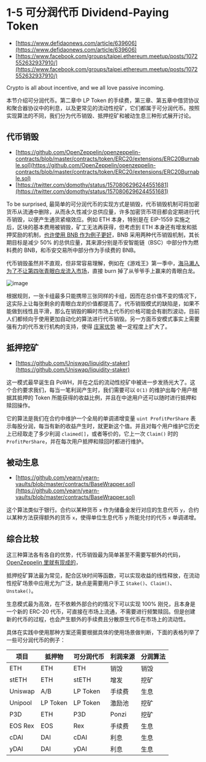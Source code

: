# 1-5 可分润代币 Dividend-Paying Token

- [https://www.defidaonews.com/article/639606](https://www.defidaonews.com/article/639606)
- [https://www.facebook.com/groups/taipei.ethereum.meetup/posts/1072552632937910/](https://www.facebook.com/groups/taipei.ethereum.meetup/posts/1072552632937910/)

Crypto is all about incentive, and we all love passive incoming.

本节介绍可分润代币。第二章中 LP Token 的手续费，第三章、第五章中借贷协议和聚合器协议中的利息，以及更常见的流动性挖矿，它们都属于可分润代币。按照实现算法的不同，我们分为代币销毁、抵押挖矿和被动生息三种形式展开讨论。

## 代币销毁

- [https://github.com/OpenZeppelin/openzeppelin-contracts/blob/master/contracts/token/ERC20/extensions/ERC20Burnable.sol](https://github.com/OpenZeppelin/openzeppelin-contracts/blob/master/contracts/token/ERC20/extensions/ERC20Burnable.sol)
- [https://twitter.com/domothy/status/1570806296244551681](https://twitter.com/domothy/status/1570806296244551681)

To be surprised, 最简单的可分润代币的实现方式是销毁，代币销毁机制可将加密货币从流通中删除，从而永久性减少总供应量，许多加密货币项目都会定期进行代币销毁，以便产生通货紧缩效应。例如 ETH 本身，特别是在 EIP-1559 实施之后，区块的基本费用被销毁，矿工无法再获得，但考虑到 ETH 本身还有增发和抵押奖励的机制，[也许使用 BNB 作为例子更好](https://academy.binance.com/zh/articles/what-is-bnb-auto-burn)，BNB 采用两种代币销毁机制，其长期目标是减少 50% 的总供应量，其来源分别是币安智能链（BSC）中部分作为燃料费的 BNB，和币安交易所中部分作为手续费的 BNB。

代币销毁虽然并不直观，但非常容易理解，例如在《游戏王》第一季中，[海马濑人为了不让第四张青眼白龙流入市场](https://www.bilibili.com/video/BV1Th41117Sb)，直接 burn 掉了从爷爷手上赢来的青眼白龙。

![image](https://user-images.githubusercontent.com/2507027/190903420-6b965ff3-2e69-4503-9cb4-a611d15dccbb.png)

根据规则，一张卡组最多只能携带三张同样的卡组，因而在总价值不变的情况下，这实际上让每张剩余的青眼白龙的价值都提高了。代币销毁模式的缺陷是，如果不能做到线性且平滑，那么在销毁的瞬时市场上代币的价格可能会有剧烈波动，目前人们都倾向于使用更加自动化的算法进行代币销毁。另一方面币安模式事实上需要强有力的代币发行机构的支持，使得 [庄家优势](https://www.books.com.tw/products/0010613716) 被一定程度上扩大了。

## 抵押挖矿

- [https://github.com/Uniswap/liquidity-staker](https://github.com/Uniswap/liquidity-staker)

这一模式最早诞生自 PoWH，并在之后的流动性挖矿中被进一步发扬光大了。这个合约要求我们，每当一笔利润产生时，我们需要可以 `O(1)` 的维护出每个用户根据其抵押的 Token 所能获得的收益比例，并且在中途用户还可以随时进行抵押和赎回操作。

它的算法是我们在合约中维护一个全局的单调递增变量 `uint ProfitPerShare` 表示每股分润，每当有新的收益产生时，就更新这个值。并且对每个用户维护它历史上已经取走了多少利润 `claimed[]`，或者等价的，它上一次 `Claim()` 时的 `ProfitPerShare`，并在每次用户抵押和赎回时都进行维护。

## 被动生息

- [https://github.com/yearn/yearn-vaults/blob/master/contracts/BaseWrapper.sol](https://github.com/yearn/yearn-vaults/blob/master/contracts/BaseWrapper.sol)

这个算法类似于银行。合约以某种货币 `x` 作为储备金发行对应的生息代币 `y`，合约以某种方法获得额外的货币 `x`，使得单位生息代币 `y` 所能兑付的代币 `x` 单调递增。

## 综合比较

这三种算法各有各自的优势，代币销毁最为简单甚至不需要写额外的代码，[OpenZeppelin 里就有现成的](https://github.com/OpenZeppelin/openzeppelin-contracts/blob/master/contracts/token/ERC20/extensions/ERC20Burnable.sol)，

抵押挖矿算法最为常见，配合区块时间等函数，可以实现收益的线性释放，在流动性挖矿场景中应用尤为广泛，缺点是需要用户手工 `Stake()`、`Claim()`、`Unstake()`。

生息模式最为高效，在不依赖外部合约的情况下可以实现 100% 刚兑，且本身是一个新的 ERC-20 代币，可直接在市场上流通，不需要进行频繁赎回。但是创建新的代币的过程，也会产生额外的手续费且分散原生代币在市场上的流动性。

具体在实践中使用那种方案还需要根据具体的使用场景做判断，下面的表格列举了一些可分润代币的例子：

| 项目	   |    抵押物	  |  可分润代币  | 利润来源  | 分润算法 |
|----------|-------------|-------------|----------|---------|
| ETH      | ETH         | ETH         | 销毁     |  销毁  |
| stETH    | ETH         | stETH         | 增发     |  挖矿  |
| Uniswap  | A/B	     | LP Token    | 手续费 | 生息    |
| Unipool  | LP Token    | LP Token    | 激励池   |  挖矿  |
| P3D      | ETH         | P3D         | Ponzi   | 挖矿    |
| EOS Rex  | EOS	     | Rex         | 手续费  | 生息    |
| cDAI	   | DAI	     | cDAI        | 利息       | 生息    |
| yDAI	   | DAI	     | yDAI        | 利息       | 生息    |